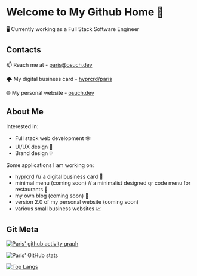 # Welcome to My Github Home 🌠
🖥️ Currently working as a Full Stack Software Engineer

## Contacts
📫 Reach me at - paris@osuch.dev

🌩️ My digital business card - [hyprcrd/paris](https://hyprcrd.com/paris)

🌐 My personal website - [osuch.dev](https://osuch.dev)

## About Me
Interested in:
- Full stack web development 🕸️
- UI/UX design 🎨
- Brand design 💡

Some applications I am working on:
- [hyprcrd](https://hyprcrd.com) /// a digital business card 🔗
- minimal menu (coming soon) // a minimalist designed qr code menu for restaurants 📃
- my own blog (coming soon) 📝
- version 2.0 of my personal website (coming soon)
- various small business websites 📈

## Git Meta
[![Paris' github activity graph](https://github-readme-activity-graph.vercel.app/graph?username=parisosuch-dev&theme=tokyo-night)](https://github.com/ashutosh00710/github-readme-activity-graph)

![Paris' GitHub stats](https://github-readme-stats.vercel.app/api?username=parisosuch-dev&show_icons=true&theme=nightowl)

[![Top Langs](https://github-readme-stats.vercel.app/api/top-langs/?username=parisosuch-dev&layout=compact&theme=nightowl)](https://github.com/anuraghazra/github-readme-stats)
